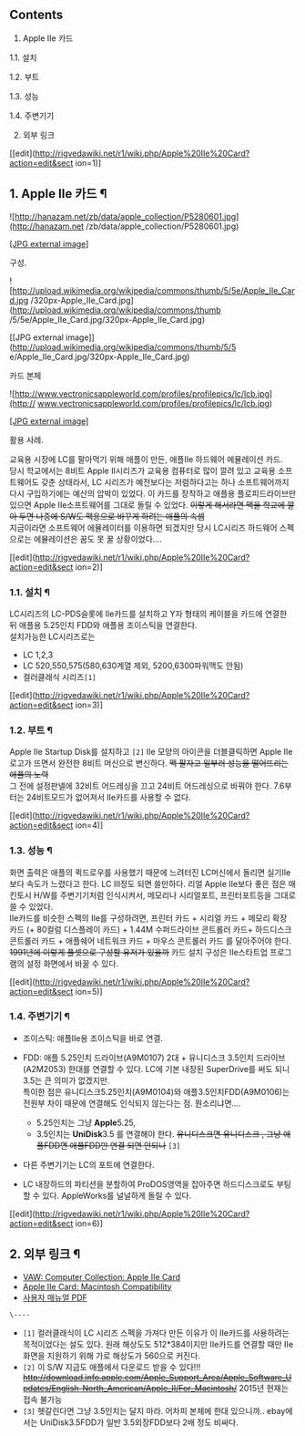 ## Contents

    

1. Apple IIe 카드 
    

1.1. 설치

1.2. 부트

1.3. 성능

1.4. 주변기기

2. 외부 링크 

[[edit](http://rigvedawiki.net/r1/wiki.php/Apple%20IIe%20Card?action=edit&sect
ion=1)]

## 1. Apple IIe 카드 ¶

  

![http://hanazam.net/zb/data/apple_collection/P5280601.jpg](http://hanazam.net
/zb/data/apple_collection/P5280601.jpg)

[[JPG external
image]](http://hanazam.net/zb/data/apple_collection/P5280601.jpg)

  
구성.  

![http://upload.wikimedia.org/wikipedia/commons/thumb/5/5e/Apple_IIe_Card.jpg
/320px-Apple_IIe_Card.jpg](http://upload.wikimedia.org/wikipedia/commons/thumb
/5/5e/Apple_IIe_Card.jpg/320px-Apple_IIe_Card.jpg)

[[JPG external image]](http://upload.wikimedia.org/wikipedia/commons/thumb/5/5
e/Apple_IIe_Card.jpg/320px-Apple_IIe_Card.jpg)

  
카드 본체  

![http://www.vectronicsappleworld.com/profiles/profilepics/lc/lcb.jpg](http://
www.vectronicsappleworld.com/profiles/profilepics/lc/lcb.jpg)

[[JPG external
image]](http://www.vectronicsappleworld.com/profiles/profilepics/lc/lcb.jpg)

  
활용 사례.

  

교육용 시장에 LC를 팔아먹기 위해 애플이 만든, 애플IIe 하드웨어 에뮬레이션 카드.  
당시 학교에서는 8비트 Apple II시리즈가 교육용 컴퓨터로 많이 깔려 있고 교육용 소프트웨어도 갖춘 상태라서, LC 시리즈가 예전보다는
저렴하다고는 하나 소프트웨어까지 다시 구입하기에는 예산의 압박이 있었다. 이 카드를 장착하고 애플용 플로피드라이브만 있으면 Apple
IIe소프트웨어를 그대로 돌릴 수 있었다. <del>이렇게 해서라면 맥을 학교에 깔아 두면 나중에 S/W도 맥용으로 바꾸게 하려는 애플의
속셈</del>  
지금이라면 소프트웨어 에뮬레이터를 이용하면 되겠지만 당시 LC시리즈 하드웨어 스펙으로는 에뮬레이션은 꿈도 못 꿀 상황이었다....

[[edit](http://rigvedawiki.net/r1/wiki.php/Apple%20IIe%20Card?action=edit&sect
ion=2)]

### 1.1. 설치 ¶

LC시리즈의 LC-PDS슬롯에 IIe카드를 설치하고 Y자 형태의 케이블을 카드에 연결한 뒤 애플용 5.25인치 FDD와 애플용 조이스틱을
연결한다.  
설치가능한 LC시리즈로는  
* LC 1,2,3  
* LC 520,550,575(580,630계열 제외, 5200,6300파워맥도 안됨)  
* 컬러클래식 시리즈`[1]`

[[edit](http://rigvedawiki.net/r1/wiki.php/Apple%20IIe%20Card?action=edit&sect
ion=3)]

### 1.2. 부트 ¶

Apple IIe Startup Disk를 설치하고 `[2]` IIe 모양의 아이콘을 더블클릭하면 Apple IIe로고가 뜨면서 완전한
8비트 머신으로 변신하다. <del>맥 팔자고 일부러 성능을 떨어뜨리는 애플의 노력</del>  
그 전에 설정판넬에 32비트 어드레싱을 끄고 24비트 어드레싱으로 바꿔야 한다. 7.6부터는 24비트모드가 없어져서 IIe카드를 사용할 수
없다.

[[edit](http://rigvedawiki.net/r1/wiki.php/Apple%20IIe%20Card?action=edit&sect
ion=4)]

### 1.3. 성능 ¶

화면 출력은 애플의 퀵드로우를 사용했기 때문에 느려터진 LC머신에서 돌리면 실기IIe보다 속도가 느렸다고 한다. LC III정도 되면
쓸만하다. 리얼 Apple IIe보다 좋은 점은 매킨토시 H/W를 주변기기처럼 인식시켜서, 메모리나 시리얼포트, 프린터포트등을 그대로 쓸 수
있었다.  
IIe카드를 비슷한 스펙의 IIe를 구성하려면, 프린터 카드 + 시리얼 카드 + 메모리 확장 카드 (+ 80컬럼 디스플레이 카드) +
1.44M 수퍼드라이브 콘트롤러 카드+ 하드디스크 콘트롤러 카드 + 애플쉐어 네트워크 카드 + 마우스 콘트롤러 카드 를 달아주어야 한다.
<del>1991년에 이렇게 풀셋으로 구성할 유저가 있을까</del> 카드 설치 구성은 IIe스타트업 프로그램의 설정 화면에서 바꿀 수
있다.

[[edit](http://rigvedawiki.net/r1/wiki.php/Apple%20IIe%20Card?action=edit&sect
ion=5)]

### 1.4. 주변기기 ¶

  * 조이스틱: 애플IIe용 조이스틱을 바로 연결.
  * FDD: 애플 5.25인치 드라이브(A9M0107) 2대 + 유니디스크 3.5인치 드라이브(A2M2053) 한대를 연결할 수 있다. LC에 기본 내장된 SuperDrive를 써도 되니 3.5는 큰 의미가 없겠지만.   
특이한 점은 유니디스크5.25인치(A9M0104)와 애플3.5인치FDD(A9M0106)는 전원부 차이 때문에 연결해도 인식되지 않는다는 점.
뭔소리냐면....  

    * 5.25인치는 그냥 **Apple**5.25, 
    * 3.5인치는 **UniDisk**3.5 를 연결해야 한다. <del>유니디스크면 유니디스크 , 그냥 애플FDD면 애플FDD만 연결 되면 안되나</del> `[3]`
  * 다른 주변기기는 LC의 포트에 연결한다. 
  * LC 내장하드의 파티션을 분할하여 ProDOS영역을 잡아주면 하드디스크로도 부팅할 수 있다. AppleWorks를 널널하게 돌릴 수 있다.  

[[edit](http://rigvedawiki.net/r1/wiki.php/Apple%20IIe%20Card?action=edit&sect
ion=6)]

## 2. 외부 링크 ¶

  * [VAW: Computer Collection: Apple IIe Card](http://www.vectronicsappleworld.com/appleii/appleiiecard.html)
  * [Apple IIe Card: Macintosh Compatibility](http://support.apple.com/kb/TA46886)
  * [ 사용자 매뉴얼 PDF](http://www.apple-iigs.info/newdoc/AppleIIeCard.pdf)

`\----`

  * `[1]` 컬러클래식이 LC 시리즈 스펙을 가져다 만든 이유가 이 IIe카드를 사용하려는 목적이었다는 설도 있다. 원래 해상도도 512*384이지만 IIe카드를 연결할 때만 IIe화면을 지원하기 위해 가로 해상도가 560으로 커진다.
  * `[2]` 이 S/W 지금도 애플에서 다운로드 받을 수 있다!!! <del><http://download.info.apple.com/Apple_Support_Area/Apple_Software_Updates/English-North_American/Apple_II/For_Macintosh/></del> 2015년 현재는 접속 불가능
  * `[3]` 헷갈린다면 그냥 3.5인치는 달지 마라. 어차피 본체에 한대 있으니까.. ebay에서는 UniDisk3.5FDD가 일반 3.5외장FDD보다 2배 정도 비싸다.

